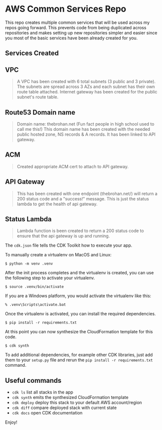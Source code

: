 
# AWS Common Services Repo 
This repo creates multiple common services that will be used across my repos going forward. 
This prevents code from being duplicated across repositories and makes setting up new repositories simpler and easier since you most of the basic 
services have been already created for you. 


## Services Created 
## VPC 
> 
> A VPC has been created with 6 total subnets (3 public and 3 private). 
> The subnets are spread across 3 AZs and each subnet has their own route table attached. 
> Internet gateway has been created for the public subnet's route table. 

## Route53 Domain name 
> 
> Domain name: thebrohan.net (Fun fact people in high school used to call me this!) 
> This domain name has been created with the needed public hosted zone, NS records & A records. 
> It has been linked to API gateway. 

## ACM 
> 
> Created appropriate ACM cert to attach to API gateway. 

## API Gateway 
> 
> This has been created with one endpoint (thebrohan.net/) will return a 200 status code and a "success!" message. This is just the status lambda to get the health of api gateway. 

## Status Lambda 
> 
> Lambda function is been created to return a 200 status code to ensure that the api gateway is up and running. 



The `cdk.json` file tells the CDK Toolkit how to execute your app.

To manually create a virtualenv on MacOS and Linux:

```
$ python -m venv .venv
```

After the init process completes and the virtualenv is created, you can use the following
step to activate your virtualenv.

```
$ source .venv/bin/activate
```

If you are a Windows platform, you would activate the virtualenv like this:

```
% .venv\Scripts\activate.bat
```

Once the virtualenv is activated, you can install the required dependencies.

```
$ pip install -r requirements.txt
```

At this point you can now synthesize the CloudFormation template for this code.

```
$ cdk synth
```

To add additional dependencies, for example other CDK libraries, just add
them to your `setup.py` file and rerun the `pip install -r requirements.txt`
command.

## Useful commands

 * `cdk ls`          list all stacks in the app
 * `cdk synth`       emits the synthesized CloudFormation template
 * `cdk deploy`      deploy this stack to your default AWS account/region
 * `cdk diff`        compare deployed stack with current state
 * `cdk docs`        open CDK documentation

Enjoy!

